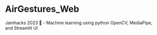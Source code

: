 # AirGestures_Web
Jamhacks 2023 🍇 - Machine learning using python OpenCV, MediaPipe, and Streamlit UI

